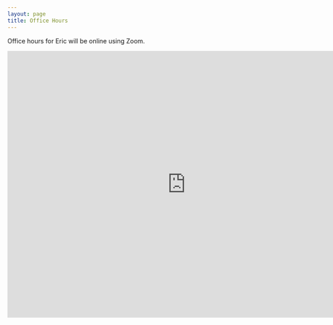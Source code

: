 ```yaml
---
layout: page
title: Office Hours
---
```


Office hours for Eric will be online using Zoom.


<iframe src="https://calendar.google.com/calendar/embed?src=0vh8780t6bh861rj8ob4pvtrus%40group.calendar.google.com&ctz=America%2FChicago" style="border: 0" width="800" height="600" frameborder="0" scrolling="no"></iframe>
